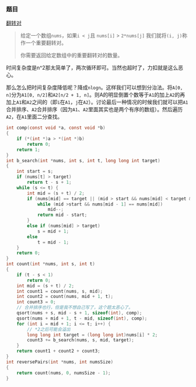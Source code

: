 ### 题目

[翻转对](https://leetcode-cn.com/problems/reverse-pairs/)

>给定一个数组` nums `，如果` i < j `且 `nums[i]` > `2*nums[j]` 我们就将` (i, j) `称作一个重要翻转对。
>
>你需要返回给定数组中的重要翻转对的数量。
>

时间复杂度是n^2那太简单了，两次循环即可。当然也超时了，力扣就是这么恶心。

那么怎么把时间复杂度降低呢？降成`nlogn`。这样我们可以想到分治法。将`A[0, n]`分为`A1[0, n/2]`和`A2[n/2 + 1, n]`。则A的明显倒置个数等于`A1`的加上`A2`的再加上`A1`和`A2`之间的（即`i`在`A1`，`j`在`A2`）。讨论最后一种情况的时候我们就可以把`A1`合并排序、`A2`合并排序（因为`A1`、`A2`里面其实也是两个有序的数组）。然后遍历`A2`，在`A1`里面二分查找。

```c
int comp(const void *a, const void *b)
{
    if (*(int *)a > *(int *)b)
        return 0;
    return 1;
}
int b_search(int *nums, int s, int t, long long int target)
{
    int start = s;
    if (nums[t] > target)
        return t - s + 1;
    while (s <= t) {
        int mid = (s + t) / 2;
        if (nums[mid] == target || (mid > start && nums[mid] < target && nums[mid - 1] > target)) {
            while (mid >start && nums[mid - 1] == nums[mid])
                mid--;
            return mid - start;
        }
        else if (nums[mid] > target)
            s = mid + 1;
        else
            t = mid - 1;
    }
    return 0;
}
int count(int *nums, int s, int t)
{
    if (t - s < 1)
        return 0;
    int mid = (s + t) / 2;
    int count1 = count(nums, s, mid);
    int count2 = count(nums, mid + 1, t);
    int count3 = 0;
    // 合并排序也行，但是我不想自己写了，这个题太恶心了。
    qsort(nums + s, mid - s + 1, sizeof(int), comp);
    qsort(nums + mid + 1, t - mid, sizeof(int), comp);
    for (int i = mid + 1; i <= t; i++) {
        // *2之后可能会溢出
        long long int target = (long long int)nums[i] * 2;
        count3 += b_search(nums, s, mid, target);
    }
    return count1 + count2 + count3;
}
int reversePairs(int *nums, int numsSize)
{
    return count(nums, 0, numsSize - 1);
}
```





